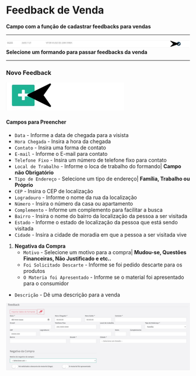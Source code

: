 # Feedback de Venda
**Campo com a função de cadastrar feedbacks para vendas**
***

![](../../img/agendaVisita.jpg)
**Selecione um formando para passar feedbacks da venda**
***

### **Novo Feedback**

![](../../img/novoAlgoVendedor.jpg)

#### **Campos para Preencher**

* `Data` - Informe a data de chegada para a visista
* `Hora Chegada` - Insira a hora da chegada
* `Contato` - Insira uma forma de contato
* `E-mail` - Informe o E-mail para contato
* `Telefone Fixo` - Insira um número de telefone fixo para contato
* `Local de Trabalho` - Informe o loca de trabalho do formando| **Campo não Obrigatório**
* `Tipo de Endereço` - Selecione um tipo de endereço| **Família, Trabalho ou Próprio**
* `CEP` - Insira o CEP de localização
* `Logradouro` - Informe o nome da rua da localização
* `Número` - Insira o número da casa ou apartamento 
* `Complemento` - Informe um complemento para facilitar a busca
* `Bairro` - Insira o nome do bairro da localização da pessoa a ser visitada
* `Estado` - Informe o estado de localização da pessoa que está sendo visitada
* `Cidade` - Insira a cidade de moradia em que a pessoa a ser visitada vive
1. **Negativa da Compra**
    - `Motivo` - Selecione um motivo para a compra| **Mudou-se, Questões Financeiras, Não Justificado e etc..**
    - `Foi Solicitado Descarte` - Informe se foi pedido descarte para os produtos
    - `O Materia foi Apresentado` - Informe se o material foi apresentado para o consumidor
* `Descrição` - Dê uma descrição para a venda

![](../../img/feedbackVendas.jpg)
